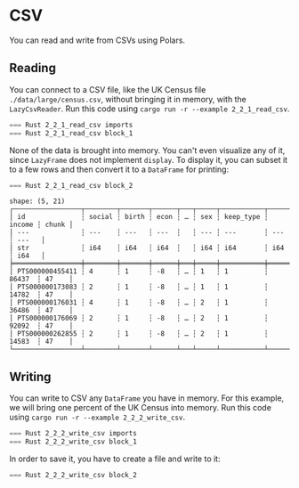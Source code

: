# CSV

You can read and write from CSVs using Polars.

## Reading

You can connect to a CSV file, like the UK Census file `./data/large/census.csv`, without bringing it in memory, with the `LazyCsvReader`. Run this code using `cargo run -r --example 2_2_1_read_csv`.

```rust
=== Rust 2_2_1_read_csv imports
=== Rust 2_2_1_read_csv block_1
```

None of the data is brought into memory. You can't even visualize any of it, since `LazyFrame` does not implement `display`. To display it, you can subset it to a few rows and then convert it to a `DataFrame` for printing: 

```Rust
=== Rust 2_2_1_read_csv block_2
```

```
shape: (5, 21)
┌─────────────────┬────────┬───────┬──────┬───┬─────┬───────────┬────────┬───────┐
│ id              ┆ social ┆ birth ┆ econ ┆ … ┆ sex ┆ keep_type ┆ income ┆ chunk │
│ ---             ┆ ---    ┆ ---   ┆ ---  ┆   ┆ --- ┆ ---       ┆ ---    ┆ ---   │
│ str             ┆ i64    ┆ i64   ┆ i64  ┆   ┆ i64 ┆ i64       ┆ i64    ┆ i64   │
╞═════════════════╪════════╪═══════╪══════╪═══╪═════╪═══════════╪════════╪═══════╡
│ PTS000000455411 ┆ 4      ┆ 1     ┆ -8   ┆ … ┆ 1   ┆ 1         ┆ 86437  ┆ 47    │
│ PTS000000173083 ┆ 2      ┆ 1     ┆ -8   ┆ … ┆ 1   ┆ 1         ┆ 14782  ┆ 47    │
│ PTS000000176031 ┆ 4      ┆ 1     ┆ -8   ┆ … ┆ 2   ┆ 1         ┆ 36486  ┆ 47    │
│ PTS000000176069 ┆ 2      ┆ 1     ┆ -8   ┆ … ┆ 2   ┆ 1         ┆ 92092  ┆ 47    │
│ PTS000000262855 ┆ 2      ┆ 1     ┆ -8   ┆ … ┆ 2   ┆ 1         ┆ 14583  ┆ 47    │
└─────────────────┴────────┴───────┴──────┴───┴─────┴───────────┴────────┴───────┘
```

## Writing

You can write to CSV any `DataFrame` you have in memory. For this example, we will bring one percent of the UK Census into memory. Run this code using `cargo run -r --example 2_2_2_write_csv`.

```Rust
=== Rust 2_2_2_write_csv imports
=== Rust 2_2_2_write_csv block_1
```

In order to save it, you have to create a file and write to it:

```Rust
=== Rust 2_2_2_write_csv block_2
```